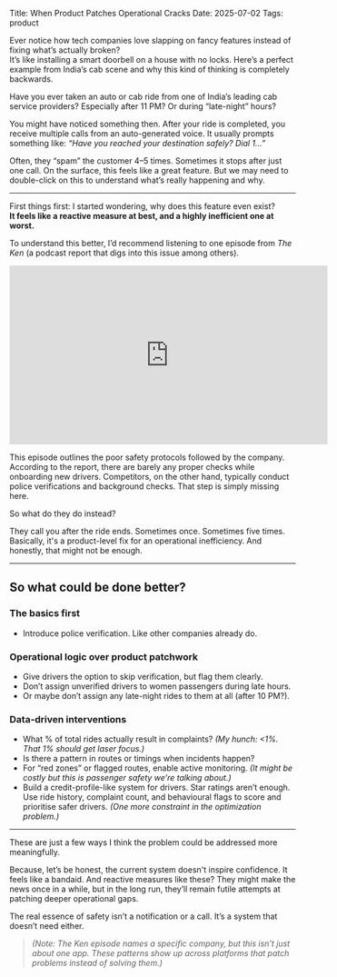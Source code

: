 Title: When Product Patches Operational Cracks
Date: 2025-07-02
Tags: product


Ever notice how tech companies love slapping on fancy features instead of fixing what’s actually broken?  
It’s like installing a smart doorbell on a house with no locks. Here’s a perfect example from India’s cab scene and why this kind of thinking is completely backwards.

Have you ever taken an auto or cab ride from one of India’s leading cab service providers? Especially after 11 PM? Or during “late-night” hours?

You might have noticed something then. After your ride is completed, you receive multiple calls from an auto-generated voice. It usually prompts something like: *“Have you reached your destination safely? Dial 1…”*

Often, they “spam” the customer 4–5 times. Sometimes it stops after just one call. On the surface, this feels like a great feature. But we may need to double-click on this to understand what’s really happening and why.

---

First things first: I started wondering, why does this feature even exist?  
**It feels like a reactive measure at best, and a highly inefficient one at worst.**  

To understand this better, I’d recommend listening to one episode from *The Ken* (a podcast report that digs into this issue among others).

<iframe width="560" height="315" src="https://www.youtube.com/embed/46PLVdNWcuo" frameborder="0" allowfullscreen></iframe>

This episode outlines the poor safety protocols followed by the company. According to the report, there are barely any proper checks while onboarding new drivers. Competitors, on the other hand, typically conduct police verifications and background checks. That step is simply missing here.

So what do they do instead?

They call you after the ride ends. Sometimes once. Sometimes five times. Basically, it's a product-level fix for an operational inefficiency. And honestly, that might not be enough.

---

## So what could be done better?

### The basics first
- Introduce police verification. Like other companies already do.

### Operational logic over product patchwork
- Give drivers the option to skip verification, but flag them clearly.  
- Don’t assign unverified drivers to women passengers during late hours.  
- Or maybe don’t assign any late-night rides to them at all (after 10 PM?).

### Data-driven interventions
- What % of total rides actually result in complaints? *(My hunch: <1%. That 1% should get laser focus.)*  
- Is there a pattern in routes or timings when incidents happen?  
- For “red zones” or flagged routes, enable active monitoring. *(It might be costly but this is passenger safety we’re talking about.)*  
- Build a credit-profile-like system for drivers. Star ratings aren’t enough. Use ride history, complaint count, and behavioural flags to score and prioritise safer drivers. *(One more constraint in the optimization problem.)*

---

These are just a few ways I think the problem could be addressed more meaningfully.

Because, let’s be honest, the current system doesn't inspire confidence. It feels like a bandaid. And reactive measures like these? They might make the news once in a while, but in the long run, they’ll remain futile attempts at patching deeper operational gaps.

The real essence of safety isn’t a notification or a call. It’s a system that doesn’t need either.

> *(Note: The Ken episode names a specific company, but this isn’t just about one app. These patterns show up across platforms that patch problems instead of solving them.)*
